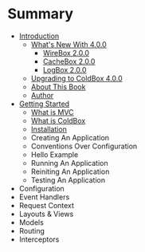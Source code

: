 # Summary

* [Introduction](README.md)
   * [What's New With 4.0.0](introduction/whats_new_with_400.md)
       * [WireBox 2.0.0](introduction/whats_new/wirebox_200.md)
       * [CacheBox 2.0.0](introduction/whats_new/cachebox_200.md)
       * [LogBox 2.0.0](introduction/whats_new/logbox_200.md)
   * [Upgrading to ColdBox 4.0.0](introduction/upgrading_to_coldbox_400.md)
   * [About This Book](introduction/about_this_book.md)
   * [Author](introduction/author.md)
* [Getting Started](getting_started/getting_started.md)
   * [What is MVC](getting_started/what_is_mvc.md)
   * [What is ColdBox](getting_started/what_is_coldbox.md)
   * [Installation](getting_started/installation.md)
   * Creating An Application
   * Conventions Over Configuration
   * Hello Example
   * Running An Application
   * Reiniting An Application
   * Testing An Application
* Configuration
* Event Handlers
* Request Context
* Layouts & Views
* Models
* Routing
* Interceptors

